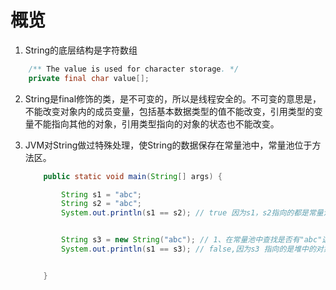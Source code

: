 # 概览

1. String的底层结构是字符数组

```java
    /** The value is used for character storage. */
    private final char value[];
```

2. String是final修饰的类，是不可变的，所以是线程安全的。不可变的意思是，不能改变对象内的成员变量，包括基本数据类型的值不能改变，引用类型的变量不能指向其他的对象，引用类型指向的对象的状态也不能改变。

3. JVM对String做过特殊处理，使String的数据保存在常量池中，常量池位于方法区。

   ```java
       public static void main(String[] args) {
   
           String s1 = "abc";
           String s2 = "abc";
           System.out.println(s1 == s2); // true 因为s1，s2指向的都是常量池中的"abc"
   
   
           String s3 = new String("abc"); // 1、在常量池中查找是否有"abc"这个对象，没有则创建。2、new一个对象。3、创建一个引用
           System.out.println(s1 == s3); // false,因为s3 指向的是堆中的对象
   
   
       }
   ```

   

